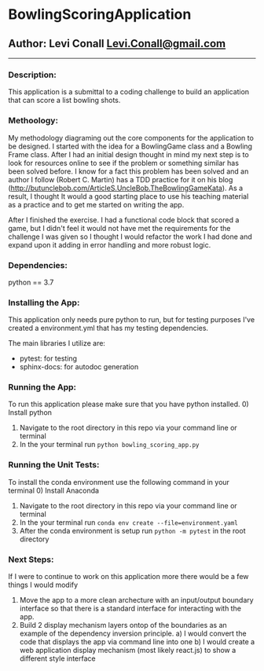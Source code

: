 # BowlingScoringApplication
## Author: Levi Conall <Levi.Conall@gmail.com>
---
### Description:
This application is a submittal to a coding challenge to build an application that can score a list bowling shots.

### Methoology:
My methodology diagraming out the core components for the application to be designed. I started with the idea for a BowlingGame class and a Bowling Frame class. After I had an initial design thought in mind my next step is to look for resources online to see if the problem or something similar has been solved before. I know for a fact this problem has been solved and an author I follow (Robert C. Martin) has a TDD practice for it on his blog (http://butunclebob.com/ArticleS.UncleBob.TheBowlingGameKata). As a result, I thought It would a good starting place to use his teaching material as a practice and to get me started on writing the app.

After I finished the exercise. I had a functional code block that scored a game, but I didn't feel it would not have met the requirements for the challenge I was given so I thought I would refactor the work I had done and expand upon it adding in error handling and more robust logic.

### Dependencies:
python == 3.7
### Installing the App:
This application only needs pure python to run, but for testing purposes I've created a environment.yml that has my testing dependencies.

The main libraries I utilize are:
- pytest: for testing
- sphinx-docs: for autodoc generation

### Running the App:
To run this application please make sure that you have python installed.
0) Install python
1) Navigate to the root directory in this repo via your command line or terminal
2) In the your terminal run  `python bowling_scoring_app.py`

### Running the Unit Tests:
To install the conda environment use the following command in your terminal
0) Install Anaconda
1) Navigate to the root directory in this repo via your command line or terminal
2) In the your terminal run `conda env create --file=environment.yaml`
3) After the conda environment is setup run `python -m pytest` in the root directory

### Next Steps:
If I were to continue to work on this application more there would be a few things I would modify
1) Move the app to a more clean archecture with an input/output boundary interface so that there is a standard interface for interacting with the app.
2) Build 2 display mechanism layers ontop of the boundaries as an example of the dependency inversion principle.
    a) I would convert the code that displays the app via command line into one
    b) I would create a web application display mechanism (most likely react.js) to show a different style interface
